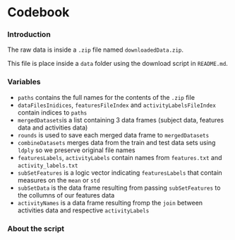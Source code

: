 # Codebook

### Introduction

The raw data is inside a ```.zip``` file named ```downloadedData.zip```.

This file is place inside a ```data``` folder using the download script in ```README.md```.

### Variables

* ```paths``` contains the full names for the contents of the ```.zip``` file
* ```dataFilesInidices```, ```featuresFileIndex``` and ```activityLabelsFileIndex``` contain indices to ```paths```
* ```mergedDatasets```is a list containing 3 data frames (subject data, features data and activities data)
* ```rounds``` is used to save each merged data frame to ```mergedDatasets```
* ```combineDatasets``` merges data from the train and test data sets using ```ldply``` so we preserve original file 
names
* ```featuresLabels```, ```activityLabels``` contain names from ```features.txt``` and ```activity_labels.txt```
* ```subSetFeatures``` is a logic vector indicating ```featuresLabels``` that contain measures on the ```mean``` or ```std```
* ```subSetData``` is the data frame resulting from passing ```subSetFeatures``` to the collumns of our features data
* ```activityNames``` is a data frame resulting fromp the ```join``` between activities data and respective 
```activityLabels```

### About the script

